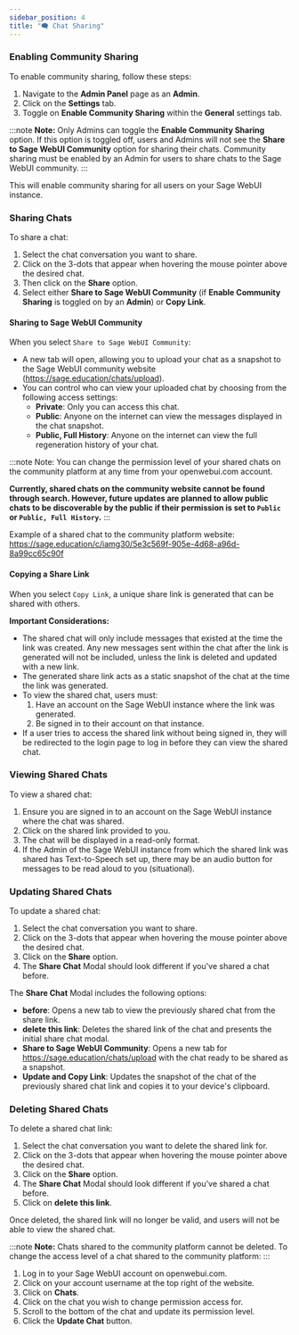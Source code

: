 ```yaml
---
sidebar_position: 4
title: "🗨️ Chat Sharing"
---
```


### Enabling Community Sharing

To enable community sharing, follow these steps:

1. Navigate to the **Admin Panel** page as an **Admin**.
2. Click on the **Settings** tab.
3. Toggle on **Enable Community Sharing** within the **General** settings tab.

:::note
**Note:** Only Admins can toggle the **Enable Community Sharing** option. If this option is toggled off, users and Admins will not see the **Share to Sage WebUI Community** option for sharing their chats. Community sharing must be enabled by an Admin for users to share chats to the Sage WebUI community.
:::

This will enable community sharing for all users on your Sage WebUI instance.

### Sharing Chats

To share a chat:

1. Select the chat conversation you want to share.
2. Click on the 3-dots that appear when hovering the mouse pointer above the desired chat.
3. Then click on the **Share** option.
4. Select either **Share to Sage WebUI Community** (if **Enable Community Sharing** is toggled on by an **Admin**) or **Copy Link**.

#### Sharing to Sage WebUI Community

When you select `Share to Sage WebUI Community`:

* A new tab will open, allowing you to upload your chat as a snapshot to the Sage WebUI community website (https://sage.education/chats/upload).
* You can control who can view your uploaded chat by choosing from the following access settings:
  * **Private**: Only you can access this chat.
  * **Public**: Anyone on the internet can view the messages displayed in the chat snapshot.
  * **Public, Full History**: Anyone on the internet can view the full regeneration history of your chat.

:::note
Note: You can change the permission level of your shared chats on the community platform at any time from your openwebui.com account.

**Currently, shared chats on the community website cannot be found through search. However, future updates are planned to allow public chats to be discoverable by the public if their permission is set to `Public` or `Public, Full History`.**
:::

Example of a shared chat to the community platform website: https://sage.education/c/iamg30/5e3c569f-905e-4d68-a96d-8a99cc65c90f

#### Copying a Share Link

When you select `Copy Link`, a unique share link is generated that can be shared with others.

**Important Considerations:**

* The shared chat will only include messages that existed at the time the link was created. Any new messages sent within the chat after the link is generated will not be included, unless the link is deleted and updated with a new link.
* The generated share link acts as a static snapshot of the chat at the time the link was generated.
* To view the shared chat, users must:
  1. Have an account on the Sage WebUI instance where the link was generated.
  2. Be signed in to their account on that instance.
* If a user tries to access the shared link without being signed in, they will be redirected to the login page to log in before they can view the shared chat.

### Viewing Shared Chats

To view a shared chat:

1. Ensure you are signed in to an account on the Sage WebUI instance where the chat was shared.
2. Click on the shared link provided to you.
3. The chat will be displayed in a read-only format.
4. If the Admin of the Sage WebUI instance from which the shared link was shared has Text-to-Speech set up, there may be an audio button for messages to be read aloud to you (situational).

### Updating Shared Chats

To update a shared chat:

1. Select the chat conversation you want to share.
2. Click on the 3-dots that appear when hovering the mouse pointer above the desired chat.
3. Click on the **Share** option.
4. The **Share Chat** Modal should look different if you've shared a chat before.

The **Share Chat** Modal includes the following options:

* **before**: Opens a new tab to view the previously shared chat from the share link.
* **delete this link**: Deletes the shared link of the chat and presents the initial share chat modal.
* **Share to Sage WebUI Community**: Opens a new tab for https://sage.education/chats/upload with the chat ready to be shared as a snapshot.
* **Update and Copy Link**: Updates the snapshot of the chat of the previously shared chat link and copies it to your device's clipboard.

### Deleting Shared Chats

To delete a shared chat link:

1. Select the chat conversation you want to delete the shared link for.
2. Click on the 3-dots that appear when hovering the mouse pointer above the desired chat.
3. Click on the **Share** option.
4. The **Share Chat** Modal should look different if you've shared a chat before.
5. Click on **delete this link**.

Once deleted, the shared link will no longer be valid, and users will not be able to view the shared chat.

:::note
**Note:** Chats shared to the community platform cannot be deleted. To change the access level of a chat shared to the community platform:
:::

1. Log in to your Sage WebUI account on openwebui.com.
2. Click on your account username at the top right of the website.
3. Click on **Chats**.
4. Click on the chat you wish to change permission access for.
5. Scroll to the bottom of the chat and update its permission level.
6. Click the **Update Chat** button.
